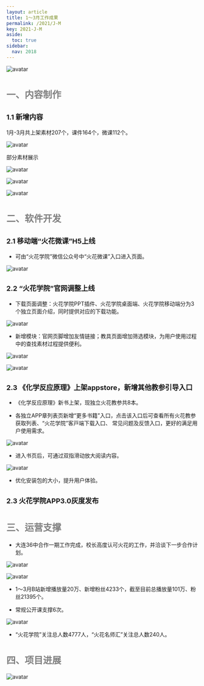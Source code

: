 ```yaml
---
layout: article
title: 1～3月工作成果
permalink: /2021/J-M
key: 2021-J-M
aside:
  toc: true
sidebar:
  nav: 2018
---
```



<bro/><bro/>

![avatar](images/20200301111.png)

# <font size="5" color="gray">一、内容制作</font>

## <font size="4" >1.1 新增内容</font>

1月-3月共上架素材207个，课件164个，微课112个。

![avatar](sc1.jpg)

部分素材展示

![avatar](sc2.png)

![avatar](sc3.png)

![avatar](sc4.png)

# <font size="5" color="gray">二、软件开发</font>

## <font size="4" >2.1 移动端“火花微课”H5上线</font>

- 可由“火花学院”微信公众号中“火花微课”⼊⼝进⼊页面。

![avatar](images/20200306.png)

## <font size="4" >2.2 “火花学院”官网调整上线</font>

- 下载页面调整：火花学院PPT插件、火花学院桌⾯端、火花学院移动端分为3个独立页面介绍，同时提供对应的下载功能。

![avatar](images/20200307.png)

- 新增模块：官网页脚增加友情链接；教具页面增加筛选模块，为用户使用过程中的查找素材过程提供便利。

![avatar](images/20200308001.png)

![avatar](images/20200308.png)

## <font size="4" >2.3 《化学反应原理》上架appstore，新增其他教参引导入口</font>

- 《化学反应原理》新书上架，现独立火花教参共8本。

- 各独立APP章列表页新增“更多书籍”入口，点击该入口后可查看所有火花教参获取列表、“⽕花学院”客⼾端下载⼊⼝、 常见问题及反馈入口，更好的满足用户使用需求。

![avatar](images/2020030901.png)

- 进入书页后，可通过双指滑动放⼤阅读内容。

![avatar](images/2020030902.png)

- 优化安装包的大小，提升用户体验。

## <font size="4" >2.3 火花学院APP3.0灰度发布</font>

# <font size="5" color="gray">三、运营支撑</font>

- 大连36中合作一期工作完成，校长高度认可火花的工作，并洽谈下一步合作计划。

![avatar](dl36.png)

![avatar](dl362.png)

- 1～3月B站新增播放量20万、新增粉丝4233个，截至目前总播放量101万、粉丝21395个。

- 常规公开课支撑6次。

![avatar](gkk.png)

- “火花学院”关注总人数4777人，“火花名师汇”关注总人数240人。

# <font size="5" color="gray">四、项目进展</font>
 
![avatar](zmjz.png)





